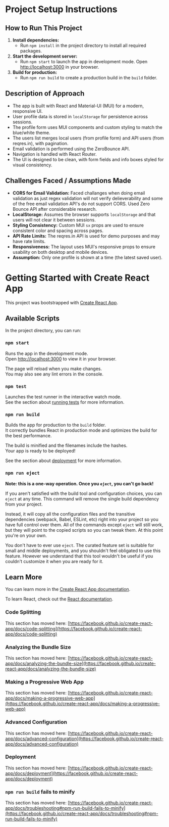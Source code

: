 # Project Setup Instructions

## How to Run This Project

1. **Install dependencies:**
   - Run `npm install` in the project directory to install all required packages.
2. **Start the development server:**
   - Run `npm start` to launch the app in development mode. Open [http://localhost:3000](http://localhost:3000) in your browser.
3. **Build for production:**
   - Run `npm run build` to create a production build in the `build` folder.

## Description of Approach

- The app is built with React and Material-UI (MUI) for a modern, responsive UI.
- User profile data is stored in `localStorage` for persistence across sessions.
- The profile form uses MUI components and custom styling to match the blue/white theme.
- The users list merges local users (from profile form) and API users (from reqres.in), with pagination.
- Email validation is performed using the ZeroBounce API.
- Navigation is handled with React Router.
- The UI is designed to be clean, with form fields and info boxes styled for visual consistency.

## Challenges Faced / Assumptions Made

- **CORS for Email Validation:** Faced challanges when doing email validation as just regex validation will not verify delieverability and some of the free email validation API's do not support CORS. Used Zero Bounce API after considerable research.
- **LocalStorage:** Assumes the browser supports `localStorage` and that users will not clear it between sessions.
- **Styling Consistency:** Custom MUI `sx` props are used to ensure consistent color and spacing across pages.
- **API Rate Limits:** The reqres.in API is used for demo purposes and may have rate limits.
- **Responsiveness:** The layout uses MUI's responsive props to ensure usability on both desktop and mobile devices.
- **Assumption:** Only one profile is shown at a time (the latest saved user).

# Getting Started with Create React App

This project was bootstrapped with [Create React App](https://github.com/facebook/create-react-app).

## Available Scripts

In the project directory, you can run:

### `npm start`

Runs the app in the development mode.\
Open [http://localhost:3000](http://localhost:3000) to view it in your browser.

The page will reload when you make changes.\
You may also see any lint errors in the console.

### `npm test`

Launches the test runner in the interactive watch mode.\
See the section about [running tests](https://facebook.github.io/create-react-app/docs/running-tests) for more information.

### `npm run build`

Builds the app for production to the `build` folder.\
It correctly bundles React in production mode and optimizes the build for the best performance.

The build is minified and the filenames include the hashes.\
Your app is ready to be deployed!

See the section about [deployment](https://facebook.github.io/create-react-app/docs/deployment) for more information.

### `npm run eject`

**Note: this is a one-way operation. Once you `eject`, you can't go back!**

If you aren't satisfied with the build tool and configuration choices, you can `eject` at any time. This command will remove the single build dependency from your project.

Instead, it will copy all the configuration files and the transitive dependencies (webpack, Babel, ESLint, etc) right into your project so you have full control over them. All of the commands except `eject` will still work, but they will point to the copied scripts so you can tweak them. At this point you're on your own.

You don't have to ever use `eject`. The curated feature set is suitable for small and middle deployments, and you shouldn't feel obligated to use this feature. However we understand that this tool wouldn't be useful if you couldn't customize it when you are ready for it.

## Learn More

You can learn more in the [Create React App documentation](https://facebook.github.io/create-react-app/docs/getting-started).

To learn React, check out the [React documentation](https://reactjs.org/).

### Code Splitting

This section has moved here: [https://facebook.github.io/create-react-app/docs/code-splitting](https://facebook.github.io/create-react-app/docs/code-splitting)

### Analyzing the Bundle Size

This section has moved here: [https://facebook.github.io/create-react-app/docs/analyzing-the-bundle-size](https://facebook.github.io/create-react-app/docs/analyzing-the-bundle-size)

### Making a Progressive Web App

This section has moved here: [https://facebook.github.io/create-react-app/docs/making-a-progressive-web-app](https://facebook.github.io/create-react-app/docs/making-a-progressive-web-app)

### Advanced Configuration

This section has moved here: [https://facebook.github.io/create-react-app/docs/advanced-configuration](https://facebook.github.io/create-react-app/docs/advanced-configuration)

### Deployment

This section has moved here: [https://facebook.github.io/create-react-app/docs/deployment](https://facebook.github.io/create-react-app/docs/deployment)

### `npm run build` fails to minify

This section has moved here: [https://facebook.github.io/create-react-app/docs/troubleshooting#npm-run-build-fails-to-minify](https://facebook.github.io/create-react-app/docs/troubleshooting#npm-run-build-fails-to-minify)

